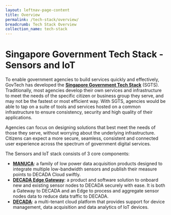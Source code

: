 ```yaml
---
layout: leftnav-page-content
title: Overview
permalink: /tech-stack/overview/
breadcrumb: Tech Stack Overview
collection_name: tech-stack
---
```


# Singapore Government Tech Stack - Sensors and IoT

To enable government agencies to build services quickly and effectively, GovTech has developed the [**Singapore Government Tech Stack**](https://www.tech.gov.sg/products-and-services/singapore-government-tech-stack/) (SGTS). Traditionally, most agencies develop their own services and infrastructure to meet the needs of the specific citizen or business group they serve, and may not be the fastest or most efficient way. With SGTS, agencies would be able to tap on a suite of tools and services hosted on a common infrastructure to ensure consistency, security and high quality of their applications.

Agencies can focus on designing solutions that best meet the needs of those they serve, without worrying about the underlying infrastructure. Citizens can expect a more secure, seamless, consistent and connected user experience across the spectrum of government digital services.

The Sensors and IoT stack consists of 3 core components: 

- [**MANUCA**](/tech-stack/manuca/overview/): a family of low power data acquisition products designed to integrate multiple low-bandwidth sensors and publish their measure points to DECADA Cloud swiftly.
- [**DECADA Edge Gateway**](/tech-stack/decada-edge/): a product and software solution to onboard new and existing sensor nodes to DECADA securely with ease. It is both a Gateway to DECADA and an Edge to process and aggregate sensor nodes data to reduce data traffic to DECADA. 
- [**DECADA**](/tech-stack/decada-cloud/): a multi-tenant cloud platform that provides support for device management, data acquisition and data analytics of IoT devices.


